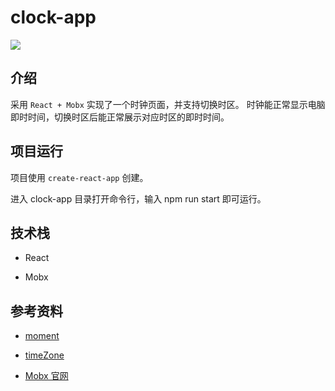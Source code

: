 # clock-app

<img src="https://gitee.com/codingOrange/image-hosting/raw/master/img/20210327155832.png" style="max-width:100%;display: block;margin: auto;">

## 介绍

采用 `React + Mobx` 实现了一个时钟页面，并支持切换时区。
时钟能正常显示电脑即时时间，切换时区后能正常展示对应时区的即时时间。

## 项目运行

项目使用 `create-react-app` 创建。

进入 clock-app 目录打开命令行，输入 npm run start 即可运行。

## 技术栈

- React

- Mobx

## 参考资料

- [moment](http://momentjs.cn/docs/)

- [timeZone](http://momentjs.cn/timezone/docs/)

- [Mobx 官网](https://github.com/mobxjs/mobx)

